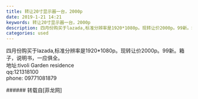 ```yaml
---
title: 转让20寸显示器一台，2000p
date: 2019-1-21 14:21
keywords: 转让20寸显示器一台，2000p
description: 四月份购买于lazada,标准分辨率是1920*1080p。现转让价2000p。99新。箱子，说明书，一应俱全。地址:tivoli Garden residenceqq:121318100phone: 09771081879
categories: used
---
```

<td class="t_f" id="postmessage_2756690">

<img alt="" border="0" class="zoom" data-cf-modified-13860fd80ae19d1c544e8f52-="" file="http://www.flw.ph/data/appbyme/upload/image/201901/21/TM01tLtMKtiB.jpg" id="aimg_nHzq3" lazyloadthumb="1" onclick="" onmouseover="" src="http://www.flw.ph/data/appbyme/upload/image/201901/21/TM01tLtMKtiB.jpg"/><br/>
<img alt="" border="0" class="zoom" data-cf-modified-13860fd80ae19d1c544e8f52-="" file="http://www.flw.ph/data/appbyme/upload/image/201901/21/wZ1q53ezmyKo.jpg" id="aimg_V411n" lazyloadthumb="1" onclick="" onmouseover="" src="http://www.flw.ph/data/appbyme/upload/image/201901/21/wZ1q53ezmyKo.jpg"/><br/>
<img alt="" border="0" class="zoom" data-cf-modified-13860fd80ae19d1c544e8f52-="" file="http://www.flw.ph/data/appbyme/upload/image/201901/21/t8j5B8rvgS4k.jpg" id="aimg_MmWcH" lazyloadthumb="1" onclick="" onmouseover="" src="http://www.flw.ph/data/appbyme/upload/image/201901/21/t8j5B8rvgS4k.jpg"/><br/>
四月份购买于lazada,标准分辨率是1920*1080p。现转让价2000p。99新。箱子，说明书，一应俱全。<br/>
地址:tivoli Garden residence<br/>
qq:121318100<br/>
phone: 09771081879<br/>
</td>
###### 转载自[菲龙网]